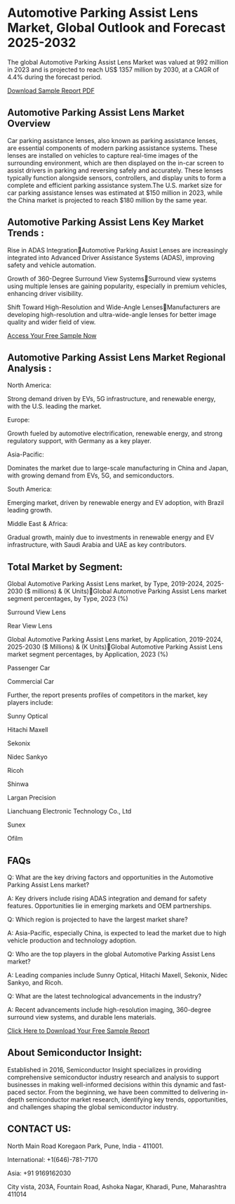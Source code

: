 <h1>Automotive Parking Assist Lens Market, Global Outlook and Forecast 2025-2032</h1>

The global Automotive Parking Assist Lens Market was valued at 992 million in 2023 and is projected to reach US$ 1357 million by 2030, at a CAGR of 4.4% during the forecast period.

[Download Sample Report PDF ](https://semiconductorinsight.com/download-sample-report/?product_id=92814)

<h2>Automotive Parking Assist Lens Market Overview</h2>

Car parking assistance lenses, also known as parking assistance lenses, are essential components of modern parking assistance systems. These lenses are installed on vehicles to capture real-time images of the surrounding environment, which are then displayed on the in-car screen to assist drivers in parking and reversing safely and accurately. These lenses typically function alongside sensors, controllers, and display units to form a complete and efficient parking assistance system.The U.S. market size for car parking assistance lenses was estimated at $150 million in 2023, while the China market is projected to reach $180 million by the same year. 

<h2>Automotive Parking Assist Lens Key Market Trends  :</h2>

Rise in ADAS IntegrationAutomotive Parking Assist Lenses are increasingly integrated into Advanced Driver Assistance Systems (ADAS), improving safety and vehicle automation.

Growth of 360-Degree Surround View SystemsSurround view systems using multiple lenses are gaining popularity, especially in premium vehicles, enhancing driver visibility.

Shift Toward High-Resolution and Wide-Angle LensesManufacturers are developing high-resolution and ultra-wide-angle lenses for better image quality and wider field of view.

[Access Your Free Sample Now](https://semiconductorinsight.com/report/automotive-parking-assist-lens-market/)

<h2>Automotive Parking Assist Lens Market Regional Analysis :</h2>

North America:

Strong demand driven by EVs, 5G infrastructure, and renewable energy, with the U.S. leading the market.

Europe:

Growth fueled by automotive electrification, renewable energy, and strong regulatory support, with Germany as a key player.

Asia-Pacific:

Dominates the market due to large-scale manufacturing in China and Japan, with growing demand from EVs, 5G, and semiconductors.

South America:

Emerging market, driven by renewable energy and EV adoption, with Brazil leading growth.

Middle East & Africa:

Gradual growth, mainly due to investments in renewable energy and EV infrastructure, with Saudi Arabia and UAE as key contributors.

<h2>Total Market by Segment:</h2>

Global Automotive Parking Assist Lens market, by Type, 2019-2024, 2025-2030 ($ millions) & (K Units)Global Automotive Parking Assist Lens market segment percentages, by Type, 2023 (%)

Surround View Lens

Rear View Lens

Global Automotive Parking Assist Lens market, by Application, 2019-2024, 2025-2030 ($ Millions) & (K Units)Global Automotive Parking Assist Lens market segment percentages, by Application, 2023 (%)

Passenger Car

Commercial Car

Further, the report presents profiles of competitors in the market, key players include:

Sunny Optical

Hitachi Maxell

Sekonix

Nidec Sankyo

Ricoh

Shinwa

Largan Precision

Lianchuang Electronic Technology Co., Ltd

Sunex

Ofilm

<h2>FAQs</h2>

Q: What are the key driving factors and opportunities in the Automotive Parking Assist Lens market?

A: Key drivers include rising ADAS integration and demand for safety features. Opportunities lie in emerging markets and OEM partnerships.

Q: Which region is projected to have the largest market share?

A: Asia-Pacific, especially China, is expected to lead the market due to high vehicle production and technology adoption.

Q: Who are the top players in the global Automotive Parking Assist Lens market?

A: Leading companies include Sunny Optical, Hitachi Maxell, Sekonix, Nidec Sankyo, and Ricoh.

Q: What are the latest technological advancements in the industry?

A: Recent advancements include high-resolution imaging, 360-degree surround view systems, and durable lens materials.

[Click Here to Download Your Free Sample Report ](https://semiconductorinsight.com/download-sample-report/?product_id=92814)

<h2>About Semiconductor Insight:</h2>

Established in 2016, Semiconductor Insight specializes in providing comprehensive semiconductor industry research and analysis to support businesses in making well-informed decisions within this dynamic and fast-paced sector. From the beginning, we have been committed to delivering in-depth semiconductor market research, identifying key trends, opportunities, and challenges shaping the global semiconductor industry.

<h2>CONTACT US:</h2>

North Main Road Koregaon Park, Pune, India - 411001.

International: +1(646)-781-7170

Asia: +91 9169162030

City vista, 203A, Fountain Road, Ashoka Nagar, Kharadi, Pune, Maharashtra 411014
